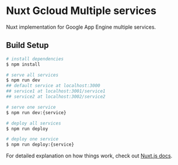 # Nuxt Gcloud Multiple services

Nuxt implementation for Google App Engine multiple services. 

## Build Setup

```bash
# install dependencies
$ npm install

# serve all services
$ npm run dev 
## default service at localhost:3000
## service1 at localhost:3001/service1
## service2 at localhost:3002/service2

# serve one service
$ npm run dev:{service}

# deploy all services
$ npm run deploy

# deploy one service
$ npm run deploy:{service}
```

For detailed explanation on how things work, check out [Nuxt.js docs](https://nuxtjs.org).
